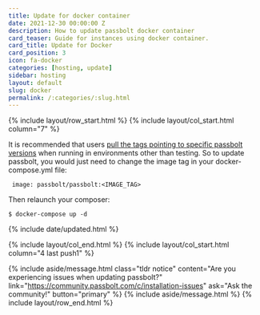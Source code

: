 ```yaml
---
title: Update for docker container
date: 2021-12-30 00:00:00 Z
description: How to update passbolt docker container
card_teaser: Guide for instances using docker container.
card_title: Update for Docker
card_position: 3
icon: fa-docker
categories: [hosting, update]
sidebar: hosting
layout: default
slug: docker
permalink: /:categories/:slug.html
---
```


{% include layout/row_start.html %}
{% include layout/col_start.html column="7" %}

It is recommended that users [pull the tags pointing to specific passbolt versions](https://hub.docker.com/r/passbolt/passbolt/tags) when running in environments other than testing. So to update passbolt, you would just need to change the image tag in your docker-compose.yml file:

```
 image: passbolt/passbolt:<IMAGE_TAG>
```

Then relaunch your composer:

```
$ docker-compose up -d
```


{% include date/updated.html %}

{% include layout/col_end.html %}
{% include layout/col_start.html column="4 last push1" %}


{% include aside/message.html
    class="tldr notice"
    content="Are you experiencing issues when updating passbolt?"
    link="https://community.passbolt.com/c/installation-issues"
    ask="Ask the community!"
    button="primary"
%}
{% include aside/message.html %}
{% include layout/row_end.html %}
